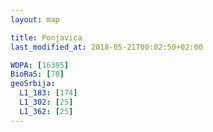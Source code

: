 ```yaml
---
layout: map

title: Ponjavica
last_modified_at: 2018-05-21T00:02:50+02:00

WDPA: [16395]
BioRaS: [70]
geoSrbija:
  L1_183: [174]
  L1_302: [25]
  L1_362: [25]
---
```

